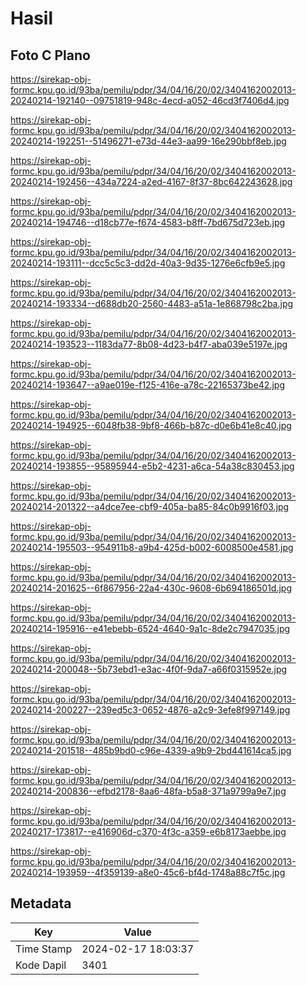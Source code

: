 # Hasil

## Foto C Plano

https://sirekap-obj-formc.kpu.go.id/93ba/pemilu/pdpr/34/04/16/20/02/3404162002013-20240214-192140--09751819-948c-4ecd-a052-46cd3f7406d4.jpg

https://sirekap-obj-formc.kpu.go.id/93ba/pemilu/pdpr/34/04/16/20/02/3404162002013-20240214-192251--51496271-e73d-44e3-aa99-16e290bbf8eb.jpg

https://sirekap-obj-formc.kpu.go.id/93ba/pemilu/pdpr/34/04/16/20/02/3404162002013-20240214-192456--434a7224-a2ed-4167-8f37-8bc642243628.jpg

https://sirekap-obj-formc.kpu.go.id/93ba/pemilu/pdpr/34/04/16/20/02/3404162002013-20240214-194746--d18cb77e-f674-4583-b8ff-7bd675d723eb.jpg

https://sirekap-obj-formc.kpu.go.id/93ba/pemilu/pdpr/34/04/16/20/02/3404162002013-20240214-193111--dcc5c5c3-dd2d-40a3-9d35-1276e6cfb9e5.jpg

https://sirekap-obj-formc.kpu.go.id/93ba/pemilu/pdpr/34/04/16/20/02/3404162002013-20240214-193334--d688db20-2560-4483-a51a-1e868798c2ba.jpg

https://sirekap-obj-formc.kpu.go.id/93ba/pemilu/pdpr/34/04/16/20/02/3404162002013-20240214-193523--1183da77-8b08-4d23-b4f7-aba039e5197e.jpg

https://sirekap-obj-formc.kpu.go.id/93ba/pemilu/pdpr/34/04/16/20/02/3404162002013-20240214-193647--a9ae019e-f125-416e-a78c-22165373be42.jpg

https://sirekap-obj-formc.kpu.go.id/93ba/pemilu/pdpr/34/04/16/20/02/3404162002013-20240214-194925--6048fb38-9bf8-466b-b87c-d0e6b41e8c40.jpg

https://sirekap-obj-formc.kpu.go.id/93ba/pemilu/pdpr/34/04/16/20/02/3404162002013-20240214-193855--95895944-e5b2-4231-a6ca-54a38c830453.jpg

https://sirekap-obj-formc.kpu.go.id/93ba/pemilu/pdpr/34/04/16/20/02/3404162002013-20240214-201322--a4dce7ee-cbf9-405a-ba85-84c0b9916f03.jpg

https://sirekap-obj-formc.kpu.go.id/93ba/pemilu/pdpr/34/04/16/20/02/3404162002013-20240214-195503--954911b8-a9b4-425d-b002-6008500e4581.jpg

https://sirekap-obj-formc.kpu.go.id/93ba/pemilu/pdpr/34/04/16/20/02/3404162002013-20240214-201625--6f867956-22a4-430c-9608-6b694186501d.jpg

https://sirekap-obj-formc.kpu.go.id/93ba/pemilu/pdpr/34/04/16/20/02/3404162002013-20240214-195916--e41ebebb-6524-4640-9a1c-8de2c7947035.jpg

https://sirekap-obj-formc.kpu.go.id/93ba/pemilu/pdpr/34/04/16/20/02/3404162002013-20240214-200048--5b73ebd1-e3ac-4f0f-9da7-a66f0315952e.jpg

https://sirekap-obj-formc.kpu.go.id/93ba/pemilu/pdpr/34/04/16/20/02/3404162002013-20240214-200227--239ed5c3-0652-4876-a2c9-3efe8f997149.jpg

https://sirekap-obj-formc.kpu.go.id/93ba/pemilu/pdpr/34/04/16/20/02/3404162002013-20240214-201518--485b9bd0-c96e-4339-a9b9-2bd441614ca5.jpg

https://sirekap-obj-formc.kpu.go.id/93ba/pemilu/pdpr/34/04/16/20/02/3404162002013-20240214-200836--efbd2178-8aa6-48fa-b5a8-371a9799a9e7.jpg

https://sirekap-obj-formc.kpu.go.id/93ba/pemilu/pdpr/34/04/16/20/02/3404162002013-20240217-173817--e416906d-c370-4f3c-a359-e6b8173aebbe.jpg

https://sirekap-obj-formc.kpu.go.id/93ba/pemilu/pdpr/34/04/16/20/02/3404162002013-20240214-193959--4f359139-a8e0-45c6-bf4d-1748a88c7f5c.jpg


## Metadata

| Key        | Value               |
| ---------- | ------------------- |
| Time Stamp | 2024-02-17 18:03:37 |
| Kode Dapil | 3401                |



